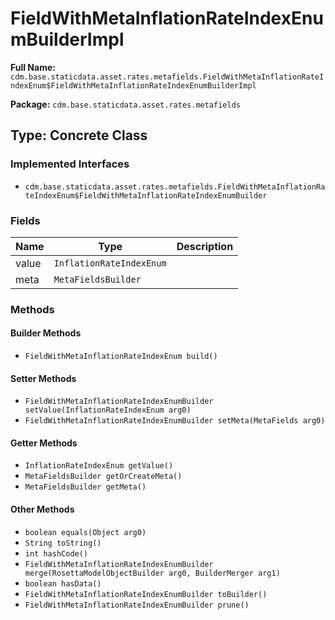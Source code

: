 # FieldWithMetaInflationRateIndexEnumBuilderImpl

**Full Name:** `cdm.base.staticdata.asset.rates.metafields.FieldWithMetaInflationRateIndexEnum$FieldWithMetaInflationRateIndexEnumBuilderImpl`

**Package:** `cdm.base.staticdata.asset.rates.metafields`

## Type: Concrete Class

### Implemented Interfaces

- `cdm.base.staticdata.asset.rates.metafields.FieldWithMetaInflationRateIndexEnum$FieldWithMetaInflationRateIndexEnumBuilder`

### Fields

| Name | Type | Description |
|------|------|-------------|
| value | `InflationRateIndexEnum` |  |
| meta | `MetaFieldsBuilder` |  |

### Methods

#### Builder Methods

- `FieldWithMetaInflationRateIndexEnum build()`

#### Setter Methods

- `FieldWithMetaInflationRateIndexEnumBuilder setValue(InflationRateIndexEnum arg0)`
- `FieldWithMetaInflationRateIndexEnumBuilder setMeta(MetaFields arg0)`

#### Getter Methods

- `InflationRateIndexEnum getValue()`
- `MetaFieldsBuilder getOrCreateMeta()`
- `MetaFieldsBuilder getMeta()`

#### Other Methods

- `boolean equals(Object arg0)`
- `String toString()`
- `int hashCode()`
- `FieldWithMetaInflationRateIndexEnumBuilder merge(RosettaModelObjectBuilder arg0, BuilderMerger arg1)`
- `boolean hasData()`
- `FieldWithMetaInflationRateIndexEnumBuilder toBuilder()`
- `FieldWithMetaInflationRateIndexEnumBuilder prune()`

